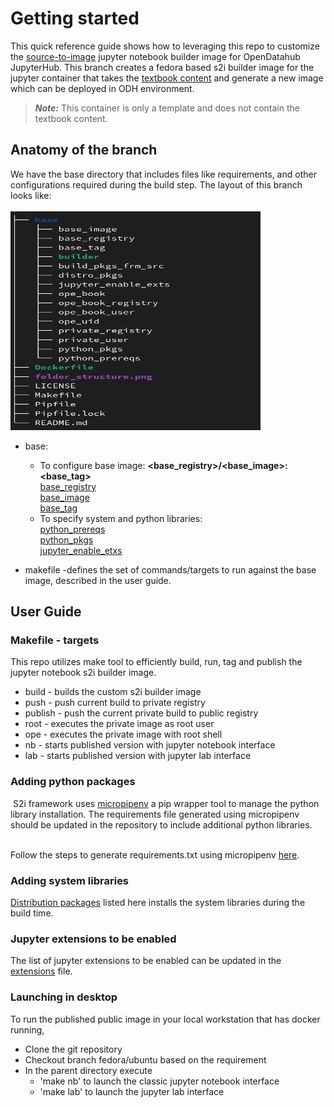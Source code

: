 # Getting started

This quick reference guide shows how to leveraging this repo to customize the [source-to-image](https://github.com/openshift/source-to-image) jupyter notebook builder image for OpenDatahub JupyterHub. This branch creates a fedora based s2i builder image for the jupyter container that takes the [textbook content](https://github.com/jappavoo/UndertheCovers) and generate a new image which can be deployed in ODH environment. 

>**_Note:_** This container is only a template and does not contain the textbook content.

## Anatomy of the branch

We have the base directory that includes files like requirements, and other configurations required during the build step. The layout of this branch looks like:<br/>
<br/><img src="folder_structure.png" alt="folder_structure" width="400" height="350" /><br/>

- base: 
    * To configure base image: **<base_registry>/<base_image>:<base_tag>**
    <br/>[base_registry](.base/base_registry)
    <br/>[base_image](.base/base_image)
    <br/>[base_tag](.base/base_tag)
   * To specify system and python libraries:
    <br/>[python_prereqs](.base/python_prereqs)
    <br/>[python_pkgs](.base/python_pkgs)
    <br/>[jupyter_enable_etxs](.base/jupyter_enable_etxs)

- makefile -defines the set of commands/targets to run against the base image, described in the user guide.


## User Guide

### Makefile - targets
This repo utilizes make tool to efficiently build, run, tag and publish the jupyter notebook s2i builder image. 
- build - builds the custom s2i builder image
- push - push current build to private registry
- publish - push the current private build to public registry
- root - executes the private image as root user
- ope - executes the private image with root shell
- nb - starts published version with jupyter notebook interface
- lab - starts published version with jupyter lab interface
### Adding python packages
&nbsp;S2i framework uses [micropipenv](https://github.com/thoth-station/micropipenv) a pip wrapper tool to manage the python library installation. The requirements file generated using micropipenv should be updated in the repository to include additional python libraries. 

<br/> Follow the steps to generate requirements.txt using micropipenv [here](https://github.com/AbiShanna/Ope-Documentation/tree/main/micropipenv).

### Adding system libraries
[Distribution packages](.base/distro_pkgs) listed here installs the system libraries during the build time.
### Jupyter extensions to be enabled
The list of jupyter extensions to be enabled can be updated in the [extensions](.base/jupyter_enable_exts) file.
### Launching in desktop
To run the published public image in your local workstation that has docker running, 
- Clone the git repository
- Checkout branch fedora/ubuntu based on the requirement
- In the parent directory execute 
     * 'make nb' to launch the classic jupyter notebook interface
     * 'make lab' to launch the jupyter lab interface


